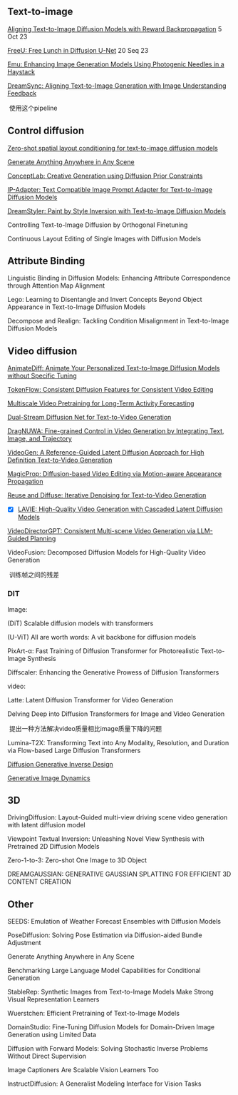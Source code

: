 ## Text-to-image

[Aligning Text-to-Image Diffusion Models with Reward Backpropagation](https://arxiv.org/abs/2310.03739) 5 Oct 23

[FreeU: Free Lunch in Diffusion U-Net](https://arxiv.org/abs/2309.11497) 20 Seq 23

[Emu: Enhancing Image Generation Models Using Photogenic Needles in a Haystack](https://huggingface.co/papers/2309.15807)

[DreamSync: Aligning Text-to-Image Generation with Image Understanding Feedback](https://arxiv.org/abs/2311.17946)

​		使用这个pipeline

## Control diffusion

[Zero-shot spatial layout conditioning for text-to-image diffusion models](https://arxiv.org/abs/2306.13754)

[Generate Anything Anywhere in Any Scene](https://arxiv.org/abs/2306.17154)

[ConceptLab: Creative Generation using Diffusion Prior Constraints](https://huggingface.co/papers/2308.02669)

[IP-Adapter: Text Compatible Image Prompt Adapter for Text-to-Image Diffusion Models](https://huggingface.co/papers/2308.06721)

[DreamStyler: Paint by Style Inversion with Text-to-Image Diffusion Models](https://huggingface.co/papers/2309.06933)

Controlling Text-to-Image Diffusion by Orthogonal Finetuning

Continuous Layout Editing of Single Images with Diffusion Models



##  Attribute Binding

Linguistic Binding in Diffusion Models: Enhancing Attribute Correspondence through Attention Map Alignment

Lego: Learning to Disentangle and Invert Concepts Beyond Object Appearance in Text-to-Image Diffusion Models

Decompose and Realign: Tackling Condition Misalignment in Text-to-Image Diffusion Models



## Video diffusion

[AnimateDiff: Animate Your Personalized Text-to-Image Diffusion Models without Specific Tuning](https://arxiv.org/abs/2307.04725)

[TokenFlow: Consistent Diffusion Features for Consistent Video Editing](https://huggingface.co/papers/2307.10373)

[Multiscale Video Pretraining for Long-Term Activity Forecasting](https://huggingface.co/papers/2307.12854)

[Dual-Stream Diffusion Net for Text-to-Video Generation](https://huggingface.co/papers/2308.08316)

[DragNUWA: Fine-grained Control in Video Generation by Integrating Text, Image, and Trajectory](https://huggingface.co/papers/2308.08089)

[VideoGen: A Reference-Guided Latent Diffusion Approach for High Definition Text-to-Video Generation](https://huggingface.co/papers/2309.00398)

[MagicProp: Diffusion-based Video Editing via Motion-aware Appearance Propagation](https://huggingface.co/papers/2309.00908)

[Reuse and Diffuse: Iterative Denoising for Text-to-Video Generation](https://huggingface.co/papers/2309.03549)

- [x] [LAVIE: High-Quality Video Generation with Cascaded Latent Diffusion Models](https://huggingface.co/papers/2309.15103) 


[VideoDirectorGPT: Consistent Multi-scene Video Generation via LLM-Guided Planning](https://huggingface.co/papers/2309.15091)

VideoFusion: Decomposed Diffusion Models for High-Quality Video Generation

​	训练帧之间的残差

### DIT 

Image:

(DiT) Scalable diffusion models with transformers

(U-ViT) All are worth words: A vit backbone for diffusion models

PixArt-α: Fast Training of Diffusion Transformer for Photorealistic Text-to-Image Synthesis

Diffscaler: Enhancing the Generative Prowess of Diffusion Transformers



video:

Latte: Latent Diffusion Transformer for Video Generation

Delving Deep into Diffusion Transformers for Image and Video Generation

​	提出一种方法解决video质量相比image质量下降的问题

Lumina-T2X: Transforming Text into Any Modality, Resolution, and Duration via Flow-based Large Diffusion Transformers



[Diffusion Generative Inverse Design](https://huggingface.co/papers/2309.02040)

[Generative Image Dynamics](https://huggingface.co/papers/2309.07906)



## 3D

DrivingDiffusion: Layout-Guided multi-view driving scene video generation with latent diffusion model

Viewpoint Textual Inversion: Unleashing Novel View Synthesis with Pretrained 2D Diffusion Models

Zero-1-to-3: Zero-shot One Image to 3D Object

DREAMGAUSSIAN: GENERATIVE GAUSSIAN SPLATTING FOR EFFICIENT 3D CONTENT CREATION

## Other

SEEDS: Emulation of Weather Forecast Ensembles with Diffusion Models

PoseDiffusion: Solving Pose Estimation via Diffusion-aided Bundle Adjustment

Generate Anything Anywhere in Any Scene

Benchmarking Large Language Model Capabilities for Conditional Generation

StableRep: Synthetic Images from Text-to-Image Models Make Strong Visual Representation Learners

Wuerstchen: Efficient Pretraining of Text-to-Image Models

DomainStudio: Fine-Tuning Diffusion Models for Domain-Driven Image Generation using Limited Data

Diffusion with Forward Models: Solving Stochastic Inverse Problems Without Direct Supervision

Image Captioners Are Scalable Vision Learners Too

InstructDiffusion: A Generalist Modeling Interface for Vision Tasks
